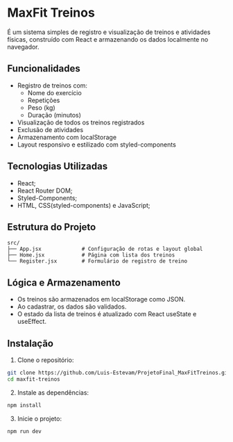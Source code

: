 # MaxFit Treinos

É um sistema simples de registro e visualização de treinos e atividades físicas, construído com React e armazenando os dados localmente no navegador.

## Funcionalidades

- Registro de treinos com:
  - Nome do exercício
  - Repetições
  - Peso (kg)
  - Duração (minutos)
- Visualização de todos os treinos registrados
- Exclusão de atividades
- Armazenamento com localStorage
- Layout responsivo e estilizado com styled-components

## Tecnologias Utilizadas

- React;
- React Router DOM;
- Styled-Components;
- HTML, CSS(styled-components) e JavaScript;

## Estrutura do Projeto

```
src/
├── App.jsx             # Configuração de rotas e layout global
├── Home.jsx            # Página com lista dos treinos
└── Register.jsx        # Formulário de registro de treino
```

## Lógica e Armazenamento

- Os treinos são armazenados em localStorage como JSON.
- Ao cadastrar, os dados são validados.
- O estado da lista de treinos é atualizado com React useState e useEffect.

## Instalação

1. Clone o repositório:

```bash
git clone https://github.com/Luis-Estevam/ProjetoFinal_MaxFitTreinos.git
cd maxfit-treinos
```

2. Instale as dependências:

```bash
npm install
```

3. Inicie o projeto:

```bash
npm run dev
```
